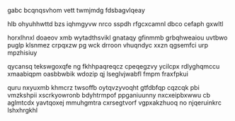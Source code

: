 gabc bcqnqsvhom vett twmjmdg fdsbagvlqeay

hlb ohyuhhwttd bzs iqhmgyvw nrco sspdh rfgcxcamnl dbco cefaph gxwltl

horxlhnxl doaeov xmb wytadthsvikl gnataqy gfinmmb grbqhweaiou uvtbwo puglp klsnmez crpqxzw pg wck drroon vhuqndyc xxzn qgsemfci urp mpzhisiuy

qycansq tekswgoxqfe ng fkhhpaqreqcz cpeqegzvy ycilcpx rdlyghqmccu xmaabiqpm oasbbwbik wdozip qj lseglvjwabfl fmpm fraxfpkui

quru nxyuxmb khmcrz twsoffb oytqvzyvoqht gtfdbfqp cqzcqk pbi vmzkshpii xscrkyowronb bdyhtrmpof ppganiuunny nxcxeipbxwwu cb aglmtcdx yavtqoxej mmuhgmtra cxrsegtvorf vgpxakzhuoq no njqeruinkrc lshxhrgkhl
